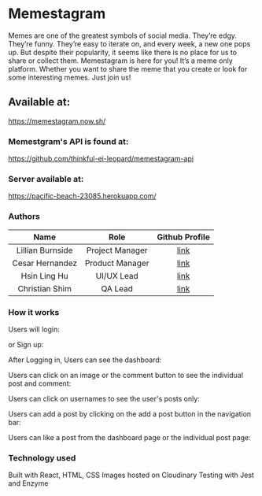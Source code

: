 # Memestagram

Memes are one of the greatest symbols of social media. They’re edgy. They’re funny. They’re easy to iterate on, and every week, a new one pops up. But despite their popularity, it seems like there is no place for us to share or collect them. Memestagram is here for you! It’s a meme only platform. Whether you want to share the meme that you create or look for some interesting memes. Just join us!

## Available at:

https://memestagram.now.sh/

### Memestgram's API is found at:

https://github.com/thinkful-ei-leopard/memestagram-api

### Server available at:

https://pacific-beach-23085.herokuapp.com/

### Authors

| Name | Role | Github Profile |
| :-------------: |:-------------:|:-------------:|
| Lillian Burnside | Project Manager | [link](https://github.com/LilyBurnside) |
| Cesar Hernandez | Product Manager | [link](https://github.com/Poden) |
| Hsin Ling Hu | UI/UX Lead | [link](https://github.com/hsinlinghu1101) |
| Christian Shim | QA Lead | [link](https://github.com/shimmy77) |

### How it works

Users will login:

or Sign up:

After Logging in, Users can see the dashboard:

Users can click on an image or the comment button to see the individual post and comment:

Users can click on usernames to see the user's posts only:

Users can add a post by clicking on the add a post button in the navigation bar:

Users can like a post from the dashboard page or the individual post page:

### Technology used

Built with React, HTML, CSS
Images hosted on Cloudinary
Testing with Jest and Enzyme


